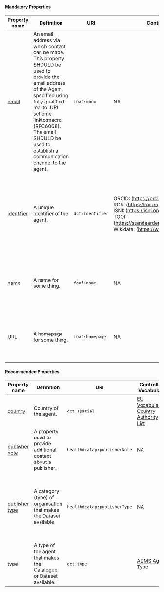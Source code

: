 #### Mandatory Properties

<table>
  <thead>
    <tr>
      <th>Property name</th>
      <th>Definition</th>
      <th>URI</th>
      <th>Controlled Vocabulary</th>
      <th>rdfs:Range</th>
      <th>Usage Note</th>
      <th>Cardinality</th>
    </tr>
  </thead>
  <tbody>
    <tr>
      <td><a href="http://xmlns.com/foaf/spec/#term_mbox">email</a></td>
      <td>An email address via which contact can be made. This property SHOULD be used to provide the email address of the Agent, specified using fully qualified mailto: URI scheme linkto:macro: (RFC6068). The email SHOULD be used to establish a communication channel to the agent.</td>
      <td><code>foaf:mbox</code></td>
      <td>NA</td>
      <td><code>rdfs:Resource</code></td>
      <td>It is possible to provide the email address of the appropriate institution or department if no personal email address can be provided. <br>The email address has to be provided starting with <code>mailto:</code> prefix. <br> For example: mailto:info@example.com / mailto:jane.doe@example.com</td>
      <td>1</td>
    </tr>
    <tr>
      <td><a href="http://purl.org/dc/terms/identifier">identifier</a></td>
      <td>A unique identifier of the agent.</td>
      <td><code>dct:identifier</code></td>
      <td>ORCID: (<a href="https://orcid.org/">https://orcid.org/</a>) <br> ROR: (<a href="https://ror.org/">https://ror.org/</a>) <br> ISNI: (<a href="https://isni.org/page/search-database/">https://isni.org/page/search-database/</a>) <br> TOOI: (<a href="https://standaarden.overheid.nl/tooi/waardelijsten/">https://standaarden.overheid.nl/tooi/waardelijsten/</a>) <br> Wikidata: (<a href="https://www.wikidata.org/">https://www.wikidata.org/</a>)</td>
      <td><code>rdfs:Literal</code></td>
      <td>Specify the entity (person or organisation) by providing an identifier. We recommend using an ORCID identifier for a person or ROR identifier for an organisation. Dutch governmental organisations are listed in TOOI. If these are not available, you can use ISNI, or Wikidata or any other identifier you may have. If you have multiple identifiers, you should provide them all.</td>
      <td>1..*</td>
    </tr>
    <tr>
      <td><a href="http://xmlns.com/foaf/spec/#term_name">name</a></td>
      <td>A name for some thing.</td>
      <td><code>foaf:name</code></td>
      <td>NA</td>
      <td><code>rdfs:Literal</code></td>
      <td>This property refers to the given name of the entity. Example: Jane Doe (for a person) and Radboudumc (for an organisation). This property can be repeated for different versions of the name (e.g. the name in different languages).</td>
      <td>1..*</td>
    </tr>
    <tr>
      <td><a href="http://xmlns.com/foaf/spec/#term_homepage">URL</a></td>
      <td>A homepage for some thing.</td>
      <td><code>foaf:homepage</code></td>
      <td>NA</td>
      <td><code>rdfs:Resource</code></td>
      <td>Provide the URL of the page containing contact information, such as a contact form or details for reaching out. If a specific contact page is unavailable, the main website of the Agent is sufficient.</td>
      <td>1</td>
    </tr>
  </tbody>
</table>

#### Recommended Properties 

<table>
  <thead>
    <tr>
      <th>Property name</th>
      <th>Definition</th>
      <th>URI</th>
      <th>Controlled Vocabulary</th>
      <th>rdfs:Range</th>
      <th>Usage Note</th>
      <th>Cardinality</th>
    </tr>
  </thead>
  <tbody>
    <tr>
      <td><a href="http://purl.org/dc/terms/spatial">country</a></td>
      <td>Country of the agent.</td>
      <td><code>dct:spatial</code></td>
      <td><a href="https://publications.europa.eu/resource/authority/country">EU Vocabularies Country Authority List</a></td>
      <td><code>dct:Location</code></td>
      <td>Use the appropriate term from the EU authority table. Example for the Netherlands: <code>http://publications.europa.eu/resource/authority/country/NLD</code></td>
      <td>0..*</td>
    </tr>
    <tr>
      <td><a href="https://healthdcat-ap.github.io/#Dataset.publishernote">publisher note</a></td>
      <td>A property used to provide additional context about a publisher.</td>
      <td><code>healthdcatap:publisherNote</code></td>
      <td>NA</td>
      <td><code>rdfs:Literal</code></td>
      <td>This property can be repeated for parallel language versions of the publisher's notes. Example: "Sciensano is a research institute and the national public health institute of Belgium. It is a so-called federal scientific institution that operates under the authority of the federal minister of Public Health and the federal minister of Agriculture of Belgium."@en</td>
      <td>0..1</td>
    </tr>
    <tr>
      <td><a href="https://healthdcat-ap.github.io/#Dataset.publishertype">publisher type</a></td>
      <td>A category (type) of organisation that makes the Dataset available</td>
      <td><code>healthdcatap:publisherType</code></td>
      <td>NA</td>
      <td><code>skos:Concept</code></td>
      <td>A <a href="https://raw.githubusercontent.com/SEMICeu/ADMS-AP/master/purl.org/ADMS_SKOS_v1.00.rdf">controlled vocabulary</a> is provided, denoting commonly recognised health publishers. <em>Current status</em>: Specifically for the health domain, a controlled vocabulary is being developed to include commonly recognised health publishers. This vocabulary is currently under development. Version 1.0 includes the following types: Academia-ScientificOrganisation, Company, IndustryConsortium, LocalAuthority, NationalAuthority, NonGovernmentalOrganisation, NonProfitOrganisation, PrivateIndividual, RegionalAuthority, StandardisationBody and SupraNationalAuthority. These should use the following URL format: <em><code>http://purl.org/adms/publishertype/[type]</code></em>.</td>
      <td>0..1</td>
    </tr>
    <tr>
      <td><a href="http://purl.org/dc/terms/type">type</a></td>
      <td>A type of the agent that makes the Catalogue or Dataset available.</td>
      <td><code>dct:type</code></td>
      <td><a href="https://raw.githubusercontent.com/SEMICeu/ADMS-AP/master/purl.org/ADMS_SKOS_v1.00.rdf">ADMS Agent Type</a></td>
      <td><code>skos:Concept</code></td>
      <td>NA</td>
      <td>0..1</td>
    </tr>
  </tbody>
</table>

